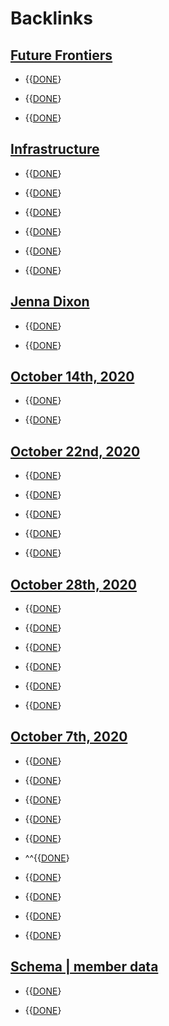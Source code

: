 
# Backlinks
## [Future Frontiers](<Future Frontiers.md>)
- {{[DONE](<DONE.md>)}

- {{[DONE](<DONE.md>)}

- {{[DONE](<DONE.md>)}

## [Infrastructure](<Infrastructure.md>)
- {{[DONE](<DONE.md>)}

- {{[DONE](<DONE.md>)}

- {{[DONE](<DONE.md>)}

- {{[DONE](<DONE.md>)}

- {{[DONE](<DONE.md>)}

- {{[DONE](<DONE.md>)}

## [Jenna Dixon](<Jenna Dixon.md>)
- {{[DONE](<DONE.md>)}

- {{[DONE](<DONE.md>)}

## [October 14th, 2020](<October 14th, 2020.md>)
- {{[DONE](<DONE.md>)}

- {{[DONE](<DONE.md>)}

## [October 22nd, 2020](<October 22nd, 2020.md>)
- {{[DONE](<DONE.md>)}

- {{[DONE](<DONE.md>)}

- {{[DONE](<DONE.md>)}

- {{[DONE](<DONE.md>)}

- {{[DONE](<DONE.md>)}

## [October 28th, 2020](<October 28th, 2020.md>)
- {{[DONE](<DONE.md>)}

- {{[DONE](<DONE.md>)}

- {{[DONE](<DONE.md>)}

- {{[DONE](<DONE.md>)}

- {{[DONE](<DONE.md>)}

- {{[DONE](<DONE.md>)}

## [October 7th, 2020](<October 7th, 2020.md>)
- {{[DONE](<DONE.md>)}

- {{[DONE](<DONE.md>)}

- {{[DONE](<DONE.md>)}

- {{[DONE](<DONE.md>)}

- {{[DONE](<DONE.md>)}

- ^^{{[DONE](<DONE.md>)}

- {{[DONE](<DONE.md>)}

- {{[DONE](<DONE.md>)}

- {{[DONE](<DONE.md>)}

- {{[DONE](<DONE.md>)}

## [Schema | member data](<Schema | member data.md>)
- {{[DONE](<DONE.md>)}

- {{[DONE](<DONE.md>)}

